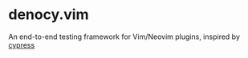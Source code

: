 # denocy.vim
An end-to-end testing framework for Vim/Neovim plugins, inspired by [cypress](https://docs.cypress.io/)
